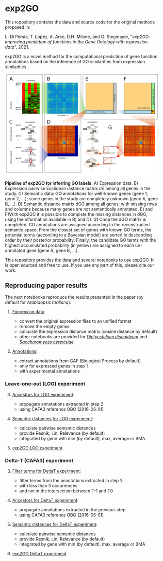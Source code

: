 # exp2GO
This repository contains the data and source code for the original methods proposed in:

L. Di Persia, T. Lopez, A. Arce, D.H. Milone, and G. Stegmayer, "*exp2GO: improving prediction of functions in the Gene Ontology with expression data*", 2021.

exp2GO is a novel method for the computational prediction of gene function annotations based on the inference of GO similarities from expression similarities.

![exp2go](exp2go.png)

**Pipeline of exp2GO for inferring GO labels**. A) Expression data. B) Expression pairwise Euclidean distance matrix dE among all genes in the study. C) Semantic data: GO annotations for well-known genes (gene 1, gene 2, ...); some genes in the study are completely unknown (gene A, gene B, ...). D) Semantic distance matrix dGO among all genes: with missing rows and columns because many genes are not semantically annotated. E) and F)With exp2GO it is possible to complete the missing distances in dGO, using the information available in B) and D). G) Once the dGO matrix is completed, GO annotations are assigned according to the reconstructed semantic space. From the closest set of genes with known GO terms, the potential terms
(according to a Bayesian model) are sorted in descending order by their posterior probability. Finally, the candidate GO terms with the highest accumulated probability (in yellow) are assigned to each un-annotated gene (gene A, gene B, ...).

This repository provides the data and several notebooks to use exp2GO. It is open sourced and free to use. If you use any part of this, please cite our work. 

## Reproducing paper results 

The next notebooks reproduce the results presented in the paper (by default for *Arabidopsis thaliana*):  

1. [Expression data](https://colab.research.google.com/github/sinc-lab/exp2GO/blob/master/notebooks/01_expression_ara_espinoza.ipynb): 
    - convert the original expression files to an unified format
    - remove the empty genes
    - calculate the expression distance matrix (cosine distance by default)
    - other notebooks are provided for [*Dictyostelium discoideum*](https://colab.research.google.com/github/sinc-lab/exp2GO/blob/master/notebooks/01_expression_dicty_zitnik.ipynb) and [*Saccharomyces cerevisiae*](https://colab.research.google.com/github/sinc-lab/exp2GO/blob/master/notebooks/01_expression_yeast_eisen.ipynb)

2. [Annotations](https://colab.research.google.com/github/sinc-lab/exp2GO/blob/master/notebooks/02_annotations.ipynb):
    - extract annotations from GAF (Biological Process by default)
    - only for expressed genes in step 1
    - with experimental annotations

### Leave-one-out (LOO) experiment
3. [Ancestors for LOO experiment](https://colab.research.google.com/github/sinc-lab/exp2GO/blob/master/notebooks/03_loo_ancestors.ipynb):
    - propagate annotations extracted in step 2
    - using CAFA3 reference OBO (2016-06-01)

4. [Semantic distances for LOO experiment](https://colab.research.google.com/github/sinc-lab/exp2GO/blob/master/notebooks/04_loo_semantic_dist_genes.ipynb):
    - calculate pairwise semantic distances
    - provide Resnik, Lin, Relevance (by default)
    - integrated by gene with min (by default), max, average or BMA

5. [exp2GO LOO experiment](https://colab.research.google.com/github/sinc-lab/exp2GO/blob/master/notebooks/exp2go_loo.ipynb)

### Delta-T (CAFA3) experiment
3. [Filter terms for DeltaT experiment](https://colab.research.google.com/github/sinc-lab/exp2GO/blob/master/notebooks/03_deltaT_filter_terms.ipynb):
    - filter terms from the annotations extracted in step 2
    - with less than 3 occurrences
    - and not in the intersection between T-1 and T0

4. [Ancestors for DeltaT experiment](https://colab.research.google.com/github/sinc-lab/exp2GO/blob/master/notebooks/04_deltaT_ancestors.ipynb):
    - propagate annotations extracted in the previous step
    - using CAFA3 reference OBO (2016-06-01)

5. [Semantic distances for DeltaT experiment](https://colab.research.google.com/github/sinc-lab/exp2GO/blob/master/notebooks/05_deltaT_semantic_dist_genes.ipynb):
    - calculate pairwise semantic distances
    - provide Resnik, Lin, Relevance (by default)
    - integrated by gene with min (by default), max, average or BMA

6. [exp2GO DeltaT experiment](https://colab.research.google.com/github/sinc-lab/exp2GO/blob/master/notebooks/exp2go_deltaT.ipynb)



